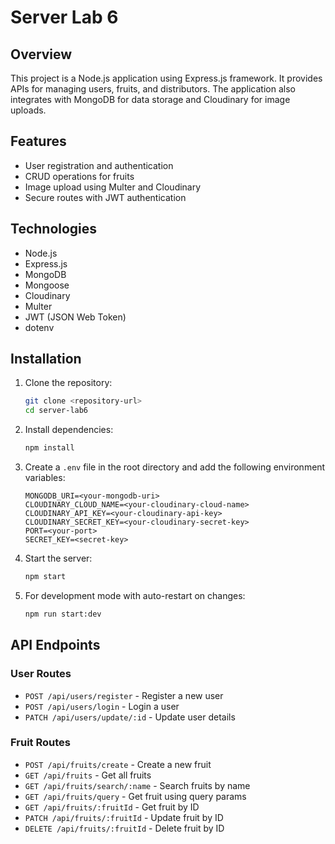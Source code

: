 # Server Lab 6

## Overview
This project is a Node.js application using Express.js framework. It provides APIs for managing users, fruits, and distributors. The application also integrates with MongoDB for data storage and Cloudinary for image uploads.

## Features
- User registration and authentication
- CRUD operations for fruits
- Image upload using Multer and Cloudinary
- Secure routes with JWT authentication

## Technologies
- Node.js
- Express.js
- MongoDB
- Mongoose
- Cloudinary
- Multer
- JWT (JSON Web Token)
- dotenv

## Installation

1. Clone the repository:
    ```sh
    git clone <repository-url>
    cd server-lab6
    ```

2. Install dependencies:
    ```sh
    npm install
    ```

3. Create a `.env` file in the root directory and add the following environment variables:
    ```dotenv
    MONGODB_URI=<your-mongodb-uri>
    CLOUDINARY_CLOUD_NAME=<your-cloudinary-cloud-name>
    CLOUDINARY_API_KEY=<your-cloudinary-api-key>
    CLOUDINARY_SECRET_KEY=<your-cloudinary-secret-key>
    PORT=<your-port>
    SECRET_KEY=<secret-key>
    ```

4. Start the server:
    ```sh
    npm start
    ```

5. For development mode with auto-restart on changes:
    ```sh
    npm run start:dev
    ```

## API Endpoints

### User Routes
- `POST /api/users/register` - Register a new user
- `POST /api/users/login` - Login a user
- `PATCH /api/users/update/:id` - Update user details

### Fruit Routes
- `POST /api/fruits/create` - Create a new fruit
- `GET /api/fruits` - Get all fruits
- `GET /api/fruits/search/:name` - Search fruits by name
- `GET /api/fruits/query` - Get fruit using query params
- `GET /api/fruits/:fruitId` - Get fruit by ID
- `PATCH /api/fruits/:fruitId` - Update fruit by ID
- `DELETE /api/fruits/:fruitId` - Delete fruit by ID
